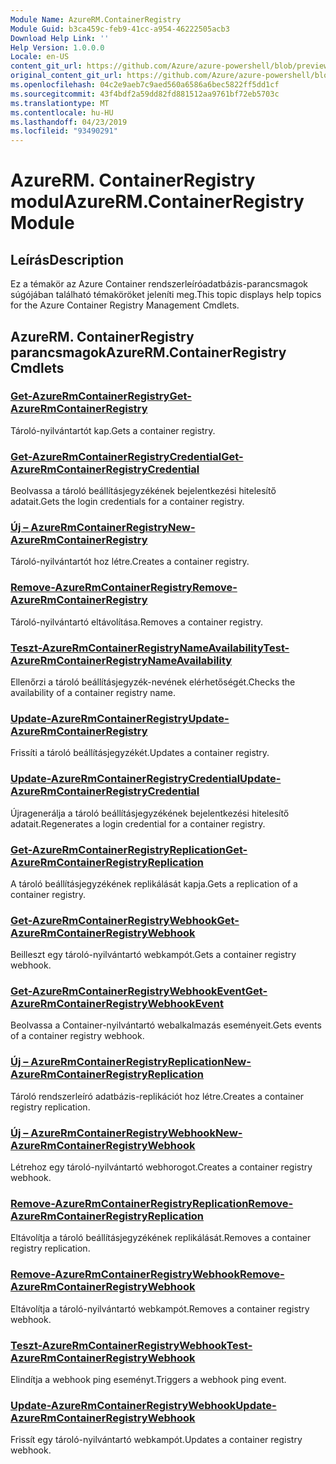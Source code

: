 ```yaml
---
Module Name: AzureRM.ContainerRegistry
Module Guid: b3ca459c-feb9-41cc-a954-46222505acb3
Download Help Link: ''
Help Version: 1.0.0.0
Locale: en-US
content_git_url: https://github.com/Azure/azure-powershell/blob/preview/src/ResourceManager/ContainerRegistry/Commands.ContainerRegistry/help/AzureRM.ContainerRegistry.md
original_content_git_url: https://github.com/Azure/azure-powershell/blob/preview/src/ResourceManager/ContainerRegistry/Commands.ContainerRegistry/help/AzureRM.ContainerRegistry.md
ms.openlocfilehash: 04c2e9aeb7c9aed560a6586a6bec5822ff5dd1cf
ms.sourcegitcommit: 43f4bdf2a59dd82fd881512aa9761bf72eb5703c
ms.translationtype: MT
ms.contentlocale: hu-HU
ms.lasthandoff: 04/23/2019
ms.locfileid: "93490291"
---
```

# <span data-ttu-id="b2db9-101">AzureRM. ContainerRegistry modul</span><span class="sxs-lookup"><span data-stu-id="b2db9-101">AzureRM.ContainerRegistry Module</span></span>
## <span data-ttu-id="b2db9-102">Leírás</span><span class="sxs-lookup"><span data-stu-id="b2db9-102">Description</span></span>
<span data-ttu-id="b2db9-103">Ez a témakör az Azure Container rendszerleíróadatbázis-parancsmagok súgójában található témaköröket jeleníti meg.</span><span class="sxs-lookup"><span data-stu-id="b2db9-103">This topic displays help topics for the Azure Container Registry Management Cmdlets.</span></span>

## <span data-ttu-id="b2db9-104">AzureRM. ContainerRegistry parancsmagok</span><span class="sxs-lookup"><span data-stu-id="b2db9-104">AzureRM.ContainerRegistry Cmdlets</span></span>
### [<span data-ttu-id="b2db9-105">Get-AzureRmContainerRegistry</span><span class="sxs-lookup"><span data-stu-id="b2db9-105">Get-AzureRmContainerRegistry</span></span>](Get-AzureRmContainerRegistry.md)
<span data-ttu-id="b2db9-106">Tároló-nyilvántartót kap.</span><span class="sxs-lookup"><span data-stu-id="b2db9-106">Gets a container registry.</span></span>

### [<span data-ttu-id="b2db9-107">Get-AzureRmContainerRegistryCredential</span><span class="sxs-lookup"><span data-stu-id="b2db9-107">Get-AzureRmContainerRegistryCredential</span></span>](Get-AzureRmContainerRegistryCredential.md)
<span data-ttu-id="b2db9-108">Beolvassa a tároló beállításjegyzékének bejelentkezési hitelesítő adatait.</span><span class="sxs-lookup"><span data-stu-id="b2db9-108">Gets the login credentials for a container registry.</span></span>

### [<span data-ttu-id="b2db9-109">Új – AzureRmContainerRegistry</span><span class="sxs-lookup"><span data-stu-id="b2db9-109">New-AzureRmContainerRegistry</span></span>](New-AzureRmContainerRegistry.md)
<span data-ttu-id="b2db9-110">Tároló-nyilvántartót hoz létre.</span><span class="sxs-lookup"><span data-stu-id="b2db9-110">Creates a container registry.</span></span>

### [<span data-ttu-id="b2db9-111">Remove-AzureRmContainerRegistry</span><span class="sxs-lookup"><span data-stu-id="b2db9-111">Remove-AzureRmContainerRegistry</span></span>](Remove-AzureRmContainerRegistry.md)
<span data-ttu-id="b2db9-112">Tároló-nyilvántartó eltávolítása.</span><span class="sxs-lookup"><span data-stu-id="b2db9-112">Removes a container registry.</span></span>

### [<span data-ttu-id="b2db9-113">Teszt-AzureRmContainerRegistryNameAvailability</span><span class="sxs-lookup"><span data-stu-id="b2db9-113">Test-AzureRmContainerRegistryNameAvailability</span></span>](Test-AzureRmContainerRegistryNameAvailability.md)
<span data-ttu-id="b2db9-114">Ellenőrzi a tároló beállításjegyzék-nevének elérhetőségét.</span><span class="sxs-lookup"><span data-stu-id="b2db9-114">Checks the availability of a container registry name.</span></span>

### [<span data-ttu-id="b2db9-115">Update-AzureRmContainerRegistry</span><span class="sxs-lookup"><span data-stu-id="b2db9-115">Update-AzureRmContainerRegistry</span></span>](Update-AzureRmContainerRegistry.md)
<span data-ttu-id="b2db9-116">Frissíti a tároló beállításjegyzékét.</span><span class="sxs-lookup"><span data-stu-id="b2db9-116">Updates a container registry.</span></span>

### [<span data-ttu-id="b2db9-117">Update-AzureRmContainerRegistryCredential</span><span class="sxs-lookup"><span data-stu-id="b2db9-117">Update-AzureRmContainerRegistryCredential</span></span>](Update-AzureRmContainerRegistryCredential.md)
<span data-ttu-id="b2db9-118">Újragenerálja a tároló beállításjegyzékének bejelentkezési hitelesítő adatait.</span><span class="sxs-lookup"><span data-stu-id="b2db9-118">Regenerates a login credential for a container registry.</span></span>

### [<span data-ttu-id="b2db9-119">Get-AzureRmContainerRegistryReplication</span><span class="sxs-lookup"><span data-stu-id="b2db9-119">Get-AzureRmContainerRegistryReplication</span></span>](Get-AzureRmContainerRegistryReplication.md)
<span data-ttu-id="b2db9-120">A tároló beállításjegyzékének replikálását kapja.</span><span class="sxs-lookup"><span data-stu-id="b2db9-120">Gets a replication of a container registry.</span></span>

### [<span data-ttu-id="b2db9-121">Get-AzureRmContainerRegistryWebhook</span><span class="sxs-lookup"><span data-stu-id="b2db9-121">Get-AzureRmContainerRegistryWebhook</span></span>](Get-AzureRmContainerRegistryWebhook.md)
<span data-ttu-id="b2db9-122">Beilleszt egy tároló-nyilvántartó webkampót.</span><span class="sxs-lookup"><span data-stu-id="b2db9-122">Gets a container registry webhook.</span></span>

### [<span data-ttu-id="b2db9-123">Get-AzureRmContainerRegistryWebhookEvent</span><span class="sxs-lookup"><span data-stu-id="b2db9-123">Get-AzureRmContainerRegistryWebhookEvent</span></span>](Get-AzureRmContainerRegistryWebhookEvent.md)
<span data-ttu-id="b2db9-124">Beolvassa a Container-nyilvántartó webalkalmazás eseményeit.</span><span class="sxs-lookup"><span data-stu-id="b2db9-124">Gets events of a container registry webhook.</span></span>

### [<span data-ttu-id="b2db9-125">Új – AzureRmContainerRegistryReplication</span><span class="sxs-lookup"><span data-stu-id="b2db9-125">New-AzureRmContainerRegistryReplication</span></span>](New-AzureRmContainerRegistryReplication.md)
<span data-ttu-id="b2db9-126">Tároló rendszerleíró adatbázis-replikációt hoz létre.</span><span class="sxs-lookup"><span data-stu-id="b2db9-126">Creates a container registry replication.</span></span>

### [<span data-ttu-id="b2db9-127">Új – AzureRmContainerRegistryWebhook</span><span class="sxs-lookup"><span data-stu-id="b2db9-127">New-AzureRmContainerRegistryWebhook</span></span>](New-AzureRmContainerRegistryWebhook.md)
<span data-ttu-id="b2db9-128">Létrehoz egy tároló-nyilvántartó webhorogot.</span><span class="sxs-lookup"><span data-stu-id="b2db9-128">Creates a container registry webhook.</span></span>

### [<span data-ttu-id="b2db9-129">Remove-AzureRmContainerRegistryReplication</span><span class="sxs-lookup"><span data-stu-id="b2db9-129">Remove-AzureRmContainerRegistryReplication</span></span>](Remove-AzureRmContainerRegistryReplication.md)
<span data-ttu-id="b2db9-130">Eltávolítja a tároló beállításjegyzékének replikálását.</span><span class="sxs-lookup"><span data-stu-id="b2db9-130">Removes a container registry replication.</span></span>

### [<span data-ttu-id="b2db9-131">Remove-AzureRmContainerRegistryWebhook</span><span class="sxs-lookup"><span data-stu-id="b2db9-131">Remove-AzureRmContainerRegistryWebhook</span></span>](Remove-AzureRmContainerRegistryWebhook.md)
<span data-ttu-id="b2db9-132">Eltávolítja a tároló-nyilvántartó webkampót.</span><span class="sxs-lookup"><span data-stu-id="b2db9-132">Removes a container registry webhook.</span></span>

### [<span data-ttu-id="b2db9-133">Teszt-AzureRmContainerRegistryWebhook</span><span class="sxs-lookup"><span data-stu-id="b2db9-133">Test-AzureRmContainerRegistryWebhook</span></span>](Test-AzureRmContainerRegistryWebhook.md)
<span data-ttu-id="b2db9-134">Elindítja a webhook ping eseményt.</span><span class="sxs-lookup"><span data-stu-id="b2db9-134">Triggers a webhook ping event.</span></span>

### [<span data-ttu-id="b2db9-135">Update-AzureRmContainerRegistryWebhook</span><span class="sxs-lookup"><span data-stu-id="b2db9-135">Update-AzureRmContainerRegistryWebhook</span></span>](Update-AzureRmContainerRegistryWebhook.md)
<span data-ttu-id="b2db9-136">Frissít egy tároló-nyilvántartó webkampót.</span><span class="sxs-lookup"><span data-stu-id="b2db9-136">Updates a container registry webhook.</span></span>
